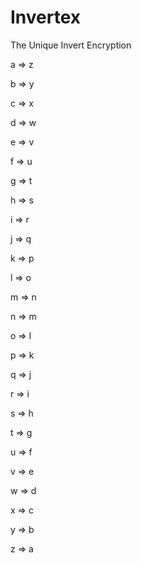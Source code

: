 # Invertex
The Unique Invert Encryption

a => z

b => y

c => x

d => w

e => v

f => u

g => t

h => s

i => r

j => q

k => p

l => o

m => n

n => m

o => l

p => k

q => j

r => i

s => h

t => g

u => f

v => e

w => d

x => c

y => b

z => a

